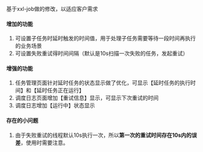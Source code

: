 基于xxl-job做的修改，以适应客户需求

#### 增加的功能
1. 可设置子任务时延时触发的时间值，用于处理子任务需要等待一段时间再执行的业务场景
2. 可设置失败重试得时间间隔（默认是10s扫描一次失败的任务，发起重试）

#### 增强的功能

1. 任务管理页面针对延时任务的状态显示做了优化，可显示【延时任务的执行时间】和【延时任务正在运行】
2. 调度日志页面增加【重试信息】显示，可显示下次重试的时间
3. 调度日志增加【运行中】状态显示



#### 存在的小问题

1. 由于失败重试的线程默认10s执行一次，所以**第一次的重试时间存在10s内的误差**，使用时需要注意。
